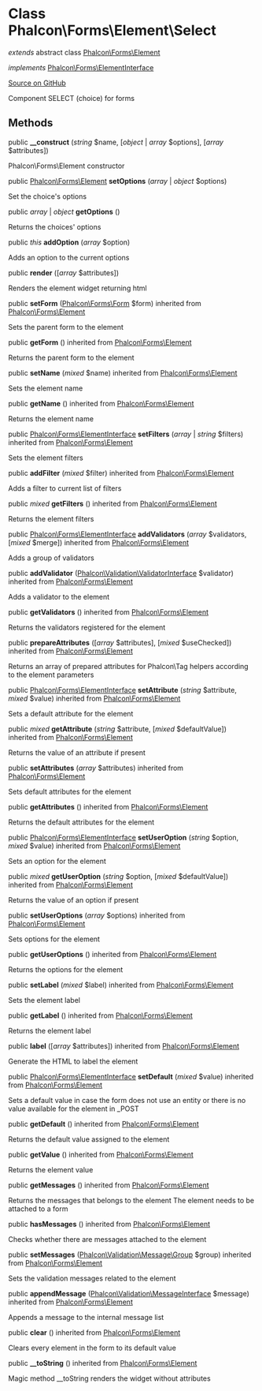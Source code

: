 # Class **Phalcon\\Forms\\Element\\Select**

*extends* abstract class [Phalcon\Forms\Element](/[[language]]/[[version]]/api/Phalcon_Forms_Element)

*implements* [Phalcon\Forms\ElementInterface](/[[language]]/[[version]]/api/Phalcon_Forms_ElementInterface)

<a href="https://github.com/phalcon/cphalcon/blob/master/phalcon/forms/element/select.zep" class="btn btn-default btn-sm">Source on GitHub</a>

Component SELECT (choice) for forms

## Methods

public **__construct** (*string* $name, [*object* | *array* $options], [*array* $attributes])

Phalcon\\Forms\\Element constructor

public [Phalcon\Forms\Element](/[[language]]/[[version]]/api/Phalcon_Forms_Element) **setOptions** (*array* | *object* $options)

Set the choice's options

public *array* | *object* **getOptions** ()

Returns the choices' options

public *this* **addOption** (*array* $option)

Adds an option to the current options

public **render** ([*array* $attributes])

Renders the element widget returning html

public **setForm** ([Phalcon\Forms\Form](/[[language]]/[[version]]/api/Phalcon_Forms_Form) $form) inherited from [Phalcon\Forms\Element](/[[language]]/[[version]]/api/Phalcon_Forms_Element)

Sets the parent form to the element

public **getForm** () inherited from [Phalcon\Forms\Element](/[[language]]/[[version]]/api/Phalcon_Forms_Element)

Returns the parent form to the element

public **setName** (*mixed* $name) inherited from [Phalcon\Forms\Element](/[[language]]/[[version]]/api/Phalcon_Forms_Element)

Sets the element name

public **getName** () inherited from [Phalcon\Forms\Element](/[[language]]/[[version]]/api/Phalcon_Forms_Element)

Returns the element name

public [Phalcon\Forms\ElementInterface](/[[language]]/[[version]]/api/Phalcon_Forms_ElementInterface) **setFilters** (*array* | *string* $filters) inherited from [Phalcon\Forms\Element](/[[language]]/[[version]]/api/Phalcon_Forms_Element)

Sets the element filters

public **addFilter** (*mixed* $filter) inherited from [Phalcon\Forms\Element](/[[language]]/[[version]]/api/Phalcon_Forms_Element)

Adds a filter to current list of filters

public *mixed* **getFilters** () inherited from [Phalcon\Forms\Element](/[[language]]/[[version]]/api/Phalcon_Forms_Element)

Returns the element filters

public [Phalcon\Forms\ElementInterface](/[[language]]/[[version]]/api/Phalcon_Forms_ElementInterface) **addValidators** (*array* $validators, [*mixed* $merge]) inherited from [Phalcon\Forms\Element](/[[language]]/[[version]]/api/Phalcon_Forms_Element)

Adds a group of validators

public **addValidator** ([Phalcon\Validation\ValidatorInterface](/[[language]]/[[version]]/api/Phalcon_Validation_ValidatorInterface) $validator) inherited from [Phalcon\Forms\Element](/[[language]]/[[version]]/api/Phalcon_Forms_Element)

Adds a validator to the element

public **getValidators** () inherited from [Phalcon\Forms\Element](/[[language]]/[[version]]/api/Phalcon_Forms_Element)

Returns the validators registered for the element

public **prepareAttributes** ([*array* $attributes], [*mixed* $useChecked]) inherited from [Phalcon\Forms\Element](/[[language]]/[[version]]/api/Phalcon_Forms_Element)

Returns an array of prepared attributes for Phalcon\\Tag helpers according to the element parameters

public [Phalcon\Forms\ElementInterface](/[[language]]/[[version]]/api/Phalcon_Forms_ElementInterface) **setAttribute** (*string* $attribute, *mixed* $value) inherited from [Phalcon\Forms\Element](/[[language]]/[[version]]/api/Phalcon_Forms_Element)

Sets a default attribute for the element

public *mixed* **getAttribute** (*string* $attribute, [*mixed* $defaultValue]) inherited from [Phalcon\Forms\Element](/[[language]]/[[version]]/api/Phalcon_Forms_Element)

Returns the value of an attribute if present

public **setAttributes** (*array* $attributes) inherited from [Phalcon\Forms\Element](/[[language]]/[[version]]/api/Phalcon_Forms_Element)

Sets default attributes for the element

public **getAttributes** () inherited from [Phalcon\Forms\Element](/[[language]]/[[version]]/api/Phalcon_Forms_Element)

Returns the default attributes for the element

public [Phalcon\Forms\ElementInterface](/[[language]]/[[version]]/api/Phalcon_Forms_ElementInterface) **setUserOption** (*string* $option, *mixed* $value) inherited from [Phalcon\Forms\Element](/[[language]]/[[version]]/api/Phalcon_Forms_Element)

Sets an option for the element

public *mixed* **getUserOption** (*string* $option, [*mixed* $defaultValue]) inherited from [Phalcon\Forms\Element](/[[language]]/[[version]]/api/Phalcon_Forms_Element)

Returns the value of an option if present

public **setUserOptions** (*array* $options) inherited from [Phalcon\Forms\Element](/[[language]]/[[version]]/api/Phalcon_Forms_Element)

Sets options for the element

public **getUserOptions** () inherited from [Phalcon\Forms\Element](/[[language]]/[[version]]/api/Phalcon_Forms_Element)

Returns the options for the element

public **setLabel** (*mixed* $label) inherited from [Phalcon\Forms\Element](/[[language]]/[[version]]/api/Phalcon_Forms_Element)

Sets the element label

public **getLabel** () inherited from [Phalcon\Forms\Element](/[[language]]/[[version]]/api/Phalcon_Forms_Element)

Returns the element label

public **label** ([*array* $attributes]) inherited from [Phalcon\Forms\Element](/[[language]]/[[version]]/api/Phalcon_Forms_Element)

Generate the HTML to label the element

public [Phalcon\Forms\ElementInterface](/[[language]]/[[version]]/api/Phalcon_Forms_ElementInterface) **setDefault** (*mixed* $value) inherited from [Phalcon\Forms\Element](/[[language]]/[[version]]/api/Phalcon_Forms_Element)

Sets a default value in case the form does not use an entity or there is no value available for the element in _POST

public **getDefault** () inherited from [Phalcon\Forms\Element](/[[language]]/[[version]]/api/Phalcon_Forms_Element)

Returns the default value assigned to the element

public **getValue** () inherited from [Phalcon\Forms\Element](/[[language]]/[[version]]/api/Phalcon_Forms_Element)

Returns the element value

public **getMessages** () inherited from [Phalcon\Forms\Element](/[[language]]/[[version]]/api/Phalcon_Forms_Element)

Returns the messages that belongs to the element The element needs to be attached to a form

public **hasMessages** () inherited from [Phalcon\Forms\Element](/[[language]]/[[version]]/api/Phalcon_Forms_Element)

Checks whether there are messages attached to the element

public **setMessages** ([Phalcon\Validation\Message\Group](/[[language]]/[[version]]/api/Phalcon_Validation_Message_Group) $group) inherited from [Phalcon\Forms\Element](/[[language]]/[[version]]/api/Phalcon_Forms_Element)

Sets the validation messages related to the element

public **appendMessage** ([Phalcon\Validation\MessageInterface](/[[language]]/[[version]]/api/Phalcon_Validation_MessageInterface) $message) inherited from [Phalcon\Forms\Element](/[[language]]/[[version]]/api/Phalcon_Forms_Element)

Appends a message to the internal message list

public **clear** () inherited from [Phalcon\Forms\Element](/[[language]]/[[version]]/api/Phalcon_Forms_Element)

Clears every element in the form to its default value

public **__toString** () inherited from [Phalcon\Forms\Element](/[[language]]/[[version]]/api/Phalcon_Forms_Element)

Magic method __toString renders the widget without attributes